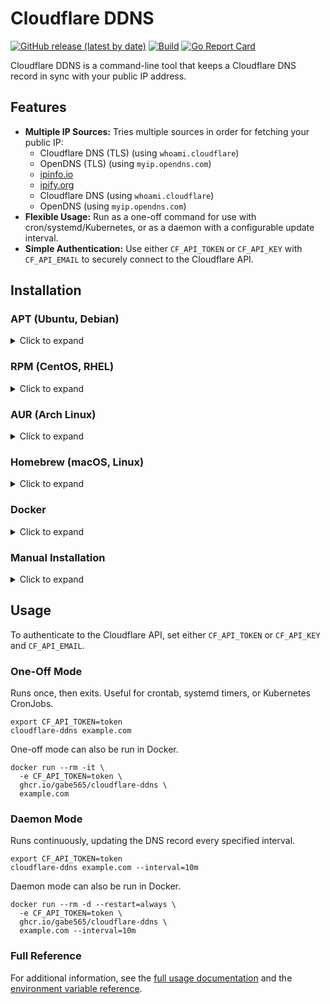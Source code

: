 # Cloudflare DDNS
[![GitHub release (latest by date)](https://img.shields.io/github/v/release/gabe565/cloudflare-ddns)](https://github.com/gabe565/cloudflare-ddns/releases)
[![Build](https://github.com/gabe565/cloudflare-ddns/actions/workflows/build.yml/badge.svg)](https://github.com/gabe565/cloudflare-ddns/actions/workflows/build.yml)
[![Go Report Card](https://goreportcard.com/badge/github.com/gabe565/cloudflare-ddns)](https://goreportcard.com/report/github.com/gabe565/cloudflare-ddns)

Cloudflare DDNS is a command-line tool that keeps a Cloudflare DNS record in sync with your public IP address.

## Features
- **Multiple IP Sources:** Tries multiple sources in order for fetching your public IP:
  - Cloudflare DNS (TLS) (using `whoami.cloudflare`)
  - OpenDNS (TLS) (using `myip.opendns.com`)
  - [ipinfo.io](https://ipinfo.io)
  - [ipify.org](https://ipify.org)
  - Cloudflare DNS (using `whoami.cloudflare`)
  - OpenDNS (using `myip.opendns.com`)
- **Flexible Usage:** Run as a one-off command for use with cron/systemd/Kubernetes, or as a daemon with a configurable update interval.
- **Simple Authentication:** Use either `CF_API_TOKEN` or `CF_API_KEY` with `CF_API_EMAIL` to securely connect to the Cloudflare API.

## Installation

### APT (Ubuntu, Debian)

<details>
  <summary>Click to expand</summary>

1. If you don't have it already, install the `ca-certificates` package
   ```shell
   sudo apt install ca-certificates
   ```

2. Add gabe565 apt repository
   ```
   echo 'deb [trusted=yes] https://apt.gabe565.com /' | sudo tee /etc/apt/sources.list.d/gabe565.list
   ```

3. Update apt repositories
   ```shell
   sudo apt update
   ```

4. Install cloudflare-ddns
   ```shell
   sudo apt install cloudflare-ddns
   ```
</details>

### RPM (CentOS, RHEL)

<details>
  <summary>Click to expand</summary>

1. If you don't have it already, install the `ca-certificates` package
   ```shell
   sudo dnf install ca-certificates
   ```

2. Add gabe565 rpm repository to `/etc/yum.repos.d/gabe565.repo`
   ```ini
   [gabe565]
   name=gabe565
   baseurl=https://rpm.gabe565.com
   enabled=1
   gpgcheck=0
   ```

3. Install cloudflare-ddns
   ```shell
   sudo dnf install cloudflare-ddns
   ```
</details>

### AUR (Arch Linux)

<details>
  <summary>Click to expand</summary>

Install [cloudflare-ddns-bin](https://aur.archlinux.org/packages/cloudflare-ddns-bin) with your [AUR helper](https://wiki.archlinux.org/index.php/AUR_helpers) of choice.
</details>

### Homebrew (macOS, Linux)

<details>
  <summary>Click to expand</summary>

Install cloudflare-ddns from [gabe565/homebrew-tap](https://github.com/gabe565/homebrew-tap):
```shell
brew install gabe565/tap/cloudflare-ddns
```
</details>

### Docker

<details>
  <summary>Click to expand</summary>

A Docker image is available at [`ghcr.io/gabe565/cloudflare-ddns`](https://ghcr.io/gabe565/cloudflare-ddns)
</details>


### Manual Installation

<details>
  <summary>Click to expand</summary>

Download and run the [latest release binary](https://github.com/gabe565/cloudflare-ddns/releases/latest) for your system and architecture.
</details>

## Usage
To authenticate to the Cloudflare API, set either `CF_API_TOKEN` or `CF_API_KEY` and `CF_API_EMAIL`.

### One-Off Mode
Runs once, then exits. Useful for crontab, systemd timers, or Kubernetes CronJobs.
```shell
export CF_API_TOKEN=token
cloudflare-ddns example.com
```
One-off mode can also be run in Docker.
```shell
docker run --rm -it \
  -e CF_API_TOKEN=token \
  ghcr.io/gabe565/cloudflare-ddns \
  example.com
```

### Daemon Mode
Runs continuously, updating the DNS record every specified interval.
```shell
export CF_API_TOKEN=token
cloudflare-ddns example.com --interval=10m
```
Daemon mode can also be run in Docker.
```shell
docker run --rm -d --restart=always \
  -e CF_API_TOKEN=token \
  ghcr.io/gabe565/cloudflare-ddns \
  example.com --interval=10m
```

### Full Reference
For additional information, see the [full usage documentation](docs/cloudflare-ddns.md) and the [environment variable reference](docs/envs.md).
